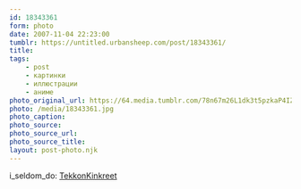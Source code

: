```yaml
---
id: 18343361
form: photo
date: 2007-11-04 22:23:00
tumblr: https://untitled.urbansheep.com/post/18343361/
title:
tags:
    - post
    - картинки
    - иллюстрации
    - аниме
photo_original_url: https://64.media.tumblr.com/78n67m26L1dk3t5pzkaP4IZBo1_r1_1280.jpg
photo: /media/18343361.jpg
photo_caption: 
photo_source:
photo_source_url:
photo_source_title:
layout: post-photo.njk
---
```


<p>i_seldom_do: <a href="http://i-seldom-do.livejournal.com/115405.html">TekkonKinkreet</a></p>
